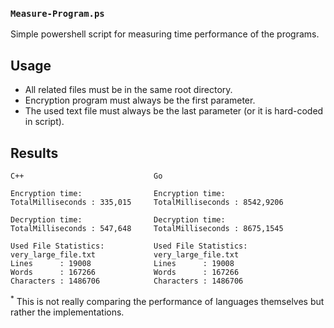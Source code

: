 ### `Measure-Program.ps`

Simple powershell script for measuring time performance of the programs.

## Usage

* All related files must be in the same root directory.
* Encryption program must always be the first parameter.
* The used text file must always be the last parameter (or it is hard-coded in script).

## Results

	C++                             Go

	Encryption time:                Encryption time:
	TotalMilliseconds : 335,015     TotalMilliseconds : 8542,9206

	Decryption time:                Decryption time:
	TotalMilliseconds : 547,648     TotalMilliseconds : 8675,1545

	Used File Statistics:           Used File Statistics:
	very_large_file.txt             very_large_file.txt
	Lines      : 19008              Lines      : 19008
	Words      : 167266             Words      : 167266
	Characters : 1486706            Characters : 1486706
	
<sup>*</sup> This is not really comparing the performance of languages themselves but rather the implementations. <br />